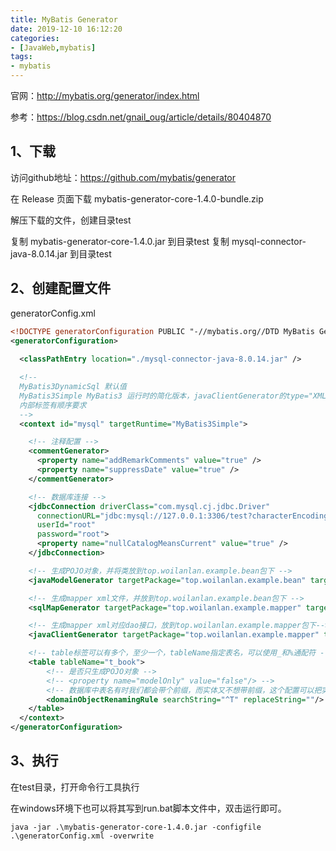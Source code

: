 ```yaml
---
title: MyBatis Generator
date: 2019-12-10 16:12:20
categories:
- [JavaWeb,mybatis]
tags:
- mybatis
---
```


官网：<http://mybatis.org/generator/index.html>

参考：<https://blog.csdn.net/gnail_oug/article/details/80404870>

## 1、下载

访问github地址：<https://github.com/mybatis/generator>

在 Release 页面下载 mybatis-generator-core-1.4.0-bundle.zip

解压下载的文件，创建目录test

复制 mybatis-generator-core-1.4.0.jar 到目录test
复制 mysql-connector-java-8.0.14.jar 到目录test

## 2、创建配置文件

generatorConfig.xml

```xml
<!DOCTYPE generatorConfiguration PUBLIC "-//mybatis.org//DTD MyBatis Generator Configuration 1.0//EN" "http://mybatis.org/dtd/mybatis-generator-config_1_0.dtd">
<generatorConfiguration>
  
  <classPathEntry location="./mysql-connector-java-8.0.14.jar" />

  <!-- 
  MyBatis3DynamicSql 默认值
  MyBatis3Simple MyBatis3 运行时的简化版本，javaClientGenerator的type="XMLMAPPER"才生效
  内部标签有顺序要求
  -->
  <context id="mysql" targetRuntime="MyBatis3Simple">

    <!-- 注释配置 -->
    <commentGenerator>
      <property name="addRemarkComments" value="true" />
      <property name="suppressDate" value="true" />
    </commentGenerator>

    <!-- 数据库连接 -->
    <jdbcConnection driverClass="com.mysql.cj.jdbc.Driver"
      connectionURL="jdbc:mysql://127.0.0.1:3306/test?characterEncoding=UTF-8&amp;useSSL=false&amp;useUnicode=true&amp;serverTimezone=Asia/Shanghai"
      userId="root"
      password="root">
      <property name="nullCatalogMeansCurrent" value="true" />
    </jdbcConnection>

    <!-- 生成POJO对象，并将类放到top.woilanlan.example.bean包下 -->
    <javaModelGenerator targetPackage="top.woilanlan.example.bean" targetProject="src/main/java" />

    <!-- 生成mapper xml文件，并放到top.woilanlan.example.bean包下 -->
    <sqlMapGenerator targetPackage="top.woilanlan.example.mapper" targetProject="src/main/java"></sqlMapGenerator>

    <!-- 生成mapper xml对应dao接口，放到top.woilanlan.example.mapper包下-->
    <javaClientGenerator targetPackage="top.woilanlan.example.mapper" targetProject="src/main/java" type="XMLMAPPER" />

    <!-- table标签可以有多个，至少一个，tableName指定表名，可以使用_和%通配符 -->
    <table tableName="t_book">
        <!-- 是否只生成POJO对象 -->
        <!-- <property name="modelOnly" value="false"/> -->
        <!-- 数据库中表名有时我们都会带个前缀，而实体又不想带前缀，这个配置可以把实体的前缀去掉 -->
        <domainObjectRenamingRule searchString="^T" replaceString=""/>
    </table>
  </context>
</generatorConfiguration>
```

## 3、执行

在test目录，打开命令行工具执行

在windows环境下也可以将其写到run.bat脚本文件中，双击运行即可。

```log
java -jar .\mybatis-generator-core-1.4.0.jar -configfile .\generatorConfig.xml -overwrite
```
